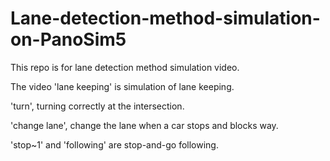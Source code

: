 # Lane-detection-method-simulation-on-PanoSim5

This repo is for lane detection method simulation video.

The video 'lane keeping' is simulation of lane keeping.

'turn', turning correctly at the intersection.

'change lane', change the lane when a car stops and blocks way.

'stop~1' and 'following' are stop-and-go following.
